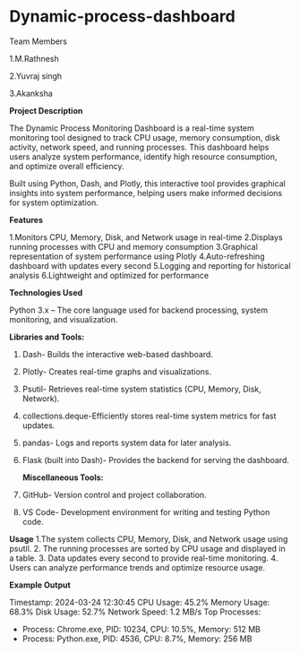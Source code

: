 # Dynamic-process-dashboard
Team Members

1.M.Rathnesh

2.Yuvraj singh

3.Akanksha

**Project Description**
      
The Dynamic Process Monitoring Dashboard is a real-time system monitoring tool designed to track CPU usage, memory consumption, disk activity, network speed, and running processes. This dashboard helps users analyze system performance, identify high resource consumption, and optimize overall efficiency.

Built using Python, Dash, and Plotly, this interactive tool provides graphical insights into system performance, helping users make informed decisions for system optimization.

**Features**

1.Monitors CPU, Memory, Disk, and Network usage in real-time
2.Displays running processes with CPU and memory consumption
3.Graphical representation of system performance using Plotly
4.Auto-refreshing dashboard with updates every second
5.Logging and reporting for historical analysis
6.Lightweight and optimized for performance

**Technologies Used**

Python 3.x – The core language used for backend processing, system monitoring, and visualization.

 **Libraries and Tools:**
1. Dash- Builds the interactive web-based dashboard.
2. Plotly- Creates real-time graphs and visualizations.
3. Psutil- Retrieves real-time system statistics (CPU, Memory, Disk, Network).
4. collections.deque-Efficiently stores real-time system metrics for fast updates.
5. pandas- Logs and reports system data for later analysis.
6. Flask (built into Dash)- Provides the backend for serving the dashboard.

    **Miscellaneous Tools:**
1. GitHub- Version control and project collaboration.
2. VS Code- Development environment for writing and testing Python code.

**Usage**
1.The system collects CPU, Memory, Disk, and Network usage using psutil.
2. The running processes are sorted by CPU usage and displayed in a table.
3️. Data updates every second to provide real-time monitoring.
4️. Users can analyze performance trends and optimize resource usage.

**Example Output**

Timestamp: 2024-03-24 12:30:45
CPU Usage: 45.2%
Memory Usage: 68.3%
Disk Usage: 52.7%
Network Speed: 1.2 MB/s
Top Processes:
- Process: Chrome.exe, PID: 10234, CPU: 10.5%, Memory: 512 MB
- Process: Python.exe, PID: 4536, CPU: 8.7%, Memory: 256 MB




